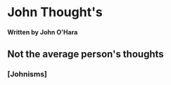 # John Thought's


#### Written by John O'Hara

## Not the average person's thoughts 

### [Johnisms]
